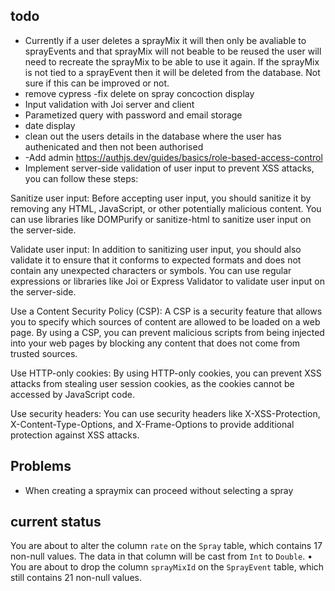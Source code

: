 ## todo

- Currently if a user deletes a sprayMix it will then only be avaliable to sprayEvents and that sprayMix will not beable to be reused the user will need to recreate the sprayMix to be able to use it again. If the sprayMix is not tied to a sprayEvent then it will be deleted from the database. Not sure if this can be improved or not.
- remove cypress
  -fix delete on spray concoction display
- Input validation with Joi server and client
- Parametized query with password and email storage
- date display
- clean out the users details in the database where the user has authenicated and then not been authorised
- -Add admin https://authjs.dev/guides/basics/role-based-access-control
- Implement server-side validation of user input to prevent XSS attacks, you can follow these steps:

Sanitize user input: Before accepting user input, you should sanitize it by removing any HTML, JavaScript, or other potentially malicious content. You can use libraries like DOMPurify or sanitize-html to sanitize user input on the server-side.

Validate user input: In addition to sanitizing user input, you should also validate it to ensure that it conforms to expected formats and does not contain any unexpected characters or symbols. You can use regular expressions or libraries like Joi or Express Validator to validate user input on the server-side.

Use a Content Security Policy (CSP): A CSP is a security feature that allows you to specify which sources of content are allowed to be loaded on a web page. By using a CSP, you can prevent malicious scripts from being injected into your web pages by blocking any content that does not come from trusted sources.

Use HTTP-only cookies: By using HTTP-only cookies, you can prevent XSS attacks from stealing user session cookies, as the cookies cannot be accessed by JavaScript code.

Use security headers: You can use security headers like X-XSS-Protection, X-Content-Type-Options, and X-Frame-Options to provide additional protection against XSS attacks.

## Problems

- When creating a spraymix can proceed without selecting a spray

## current status

You are about to alter the column `rate` on the `Spray` table, which contains 17 non-null values. The data in that column will be cast from `Int` to `Double`.
• You are about to drop the column `sprayMixId` on the `SprayEvent` table, which still contains 21 non-null values.
